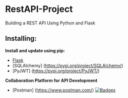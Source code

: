 # RestAPI-Project

Building a REST API Using Python and Flask

## Installing:

**Install and update using pip:**
* [Flask](https://pypi.org/project/Flask/)
* [SQLAlchemy] (https://pypi.org/project/SQLAlchemy/)
* [PyJWT] (https://pypi.org/project/PyJWT/)
 
**Collaboration Platform for API Development**
* [Postman] (https://www.postman.com/)
[![Badges](http://img.shields.io/:badges-7/7-ff6799.svg)](https://github.com/badges/badgerbadgerbadger)
